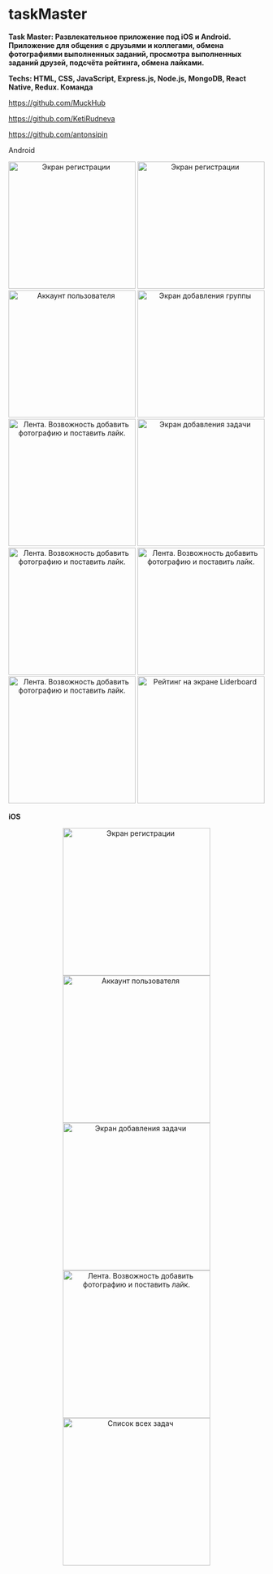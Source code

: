 # taskMaster

<b> Task Master: Развлекательное приложение под iOS и Android. Приложение для общения с друзьями и коллегами, обмена фотографиями выполненных заданий, просмотра выполненных заданий друзей, подсчёта рейтинга, обмена лайками.
  </b> <br />
  
 <b>
Techs: HTML, CSS, JavaScript, Express.js, Node.js, MongoDB, React Native, Redux.
 </b>
 
 <b>
Команда
</b>

https://github.com/MuckHub

https://github.com/KetiRudneva

https://github.com/antonsipin

Android
  </b>
  <p align="center">
  <img src="assets/Android_gif_0.gif" width="250" title="Экран регистрации">
  <img src="assets/Android_0.jpg" width="250" title="Экран регистрации">
  <img src="assets/Android_1.jpg" width="250" alt="Аккаунт пользователя">
  <img src="assets/Android_2.jpg" width="250" title="Экран добавления группы">
  <img src="assets/Android_3.jpg" width="250" alt="Лента. Возвожность добавить фотографию и поставить лайк.">
  <img src="assets/Android_5.jpg" width="250" title="Экран добавления задачи">
  <img src="assets/Android_12.jpg" width="250" alt="Лента. Возвожность добавить фотографию и поставить лайк.">
  <img src="assets/Android_10.jpg" width="250" alt="Лента. Возвожность добавить фотографию и поставить лайк.">
  <img src="assets/Android_11.jpg" width="250" alt="Лента. Возвожность добавить фотографию и поставить лайк.">
  <img src="assets/Android_13.jpg" width="250" alt="Рейтинг на экране Liderboard">
  </p>

<b>
iOS
</b>

<p align="center">
  <img src="assets/1" width="290" title="Экран регистрации">
  <img src="assets/2" width="290" alt="Аккаунт пользователя">
  <img src="assets/3" width="290" title="Экран добавления задачи">
  <img src="assets/4" width="290" alt="Лента. Возвожность добавить фотографию и поставить лайк.">
  <img src="assets/5" width="290" alt="Список всех задач">
</p>

<b>

